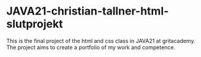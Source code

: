 # JAVA21-christian-tallner-html-slutprojekt
This is the final project of the html and css class in JAVA21 at gritacademy. The project aims to create a portfolio of my work and competence.
